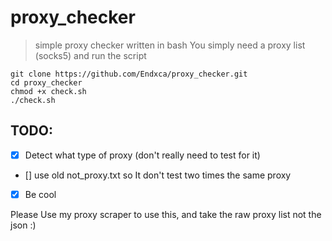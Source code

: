 # proxy_checker
> simple proxy checker written in bash
> You simply need a proxy list (socks5) and run the script
```
git clone https://github.com/Endxca/proxy_checker.git
cd proxy_checker
chmod +x check.sh
./check.sh
```
## TODO:
- [X] Detect what type of proxy (don't really need to test for it)
- [] use old not_proxy.txt so It don't test two times the same proxy
- [X] Be cool


Please Use my proxy scraper to use this, and take the raw proxy list not the json :)
